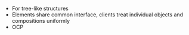 - For tree-like structures
- Elements share common interface, clients treat individual objects and compositions uniformly
- OCP